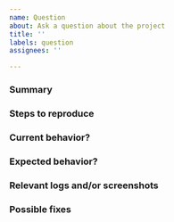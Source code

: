 ```yaml
---
name: Question
about: Ask a question about the project
title: ''
labels: question
assignees: ''

---
```


### Summary

<!--
summarize the bug encountered
-->

### Steps to reproduce

<!-- 
how one can reproduce the issue - this is very important 
-->

### Current behavior?

<!-- 
a clear and concise description of what is currently happening - this can be
omitted if your summary covers everything 
-->

### Expected behavior?

<!-- 
a clear and concise description of what you expected to happen 
-->

### Relevant logs and/or screenshots

<!-- 
if applicable, paste any relevant logs or add screenshots to help explain your
problem - please use code blocks (```) to format console output, logs, and code
as it's tough to read otherwise 
-->

### Possible fixes

<!-- 
if possible, link to the line of code that might be responsible for the problem
-->
